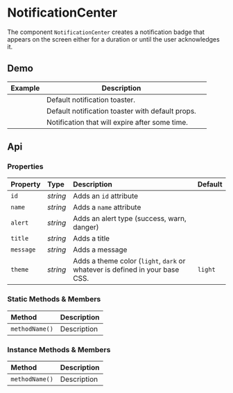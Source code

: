 # NotificationCenter
The component `NotificationCenter` creates a notification badge that appears on the screen either for a duration or until the user acknowledges it.

## Demo

<notification-center></notification-center>

<table class="example">
  <thead>
    <tr>
      <th>Example</th>
      <th>Description</th>
      <th></th>
    </tr>
  </thead>
  <tbody>
    <tr>
      <td>
        <input-button id="toaster-link-1" value="Click to open"></input-button>
      </td>
      <td>Default notification toaster.</td>
      <td>
        <icon-container src="./sprite.svg#code">
        </icon-container>
      </td>
    </tr>
    <tr>
      <td>
        <input-button id="toaster-link-2" value="Click to open"></input-button>
      </td>
      <td>Default notification toaster with default props.</td>
      <td>
        <icon-container src="./sprite.svg#code"></icon-container>
      </td>
    </tr>
    <tr>
      <td>
        <input-button id="toaster-link-3" value="Click to open"></input-button>
      </td>
      <td>Notification that will expire after some time.</td>
      <td>
        <icon-container src="./sprite.svg#code"></icon-container>
      </td>
    </tr>
  </tbody>
</table>

<script>
  const toaster = document.getElementsByTagName('notification-center')[0]

  const toasterLink1 = document.getElementById('toaster-link-1')
  toasterLink1.addEventListener('click', e => {
    toaster.create({ message: 'Hello, World', title: 'Greetings' })
  })

  const toasterLink2 = document.getElementById('toaster-link-2')
  toasterLink2.addEventListener('click', e => {
    toaster.create({
      title: 'Hello there',
      message: `This is your last warning! This is your last warning! This is your last warning! This is your last warning! This is your last warning!`,
      type: 'danger'
    })
  })

  const toasterLink3 = document.getElementById('toaster-link-3')
  toasterLink3.addEventListener('click', e => {
    toaster.create({
      message: 'Will self destruct in 3 seconds',
      title: 'Howdy',
      duration: 3e3
    })
  })
</script>

## Api

### Properties

| Property | Type | Description | Default |
| :--- | :--- | :--- | :--- |
| `id` | *string* | Adds an `id` attribute |  |
| `name` | *string* | Adds a `name` attribute |  |
| `alert` | *string* | Adds an alert type (success, warn, danger) |  |
| `title` | *string* | Adds a title |  |
| `message` | *string* | Adds a message |  |
| `theme` | *string* | Adds a theme color (`light`, `dark` or whatever is defined in your base CSS. | `light` |

### Static Methods & Members

| Method | Description |
| :--- | :--- |
| `methodName()` | Description |

### Instance Methods & Members

| Method | Description |
| :--- | :--- |
| `methodName()` | Description |
